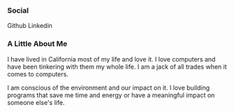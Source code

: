 ### Social

Github Linkedin

### A Little About Me

I have lived in California most of my life and love it. I love computers and have been tinkering with them my whole life. I am a jack of all trades when it comes to computers.

I am conscious of the environment and our impact on it. I love building programs that save me time and energy or have a meaningful impact on someone else's life.
